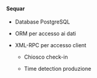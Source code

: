#### Sequar

- Database PostgreSQL

- ORM per accesso ai dati

- XML-RPC per accesso client

    - Chiosco check-in

    - Time detection produzione


<aside class="notes">
</aside>
